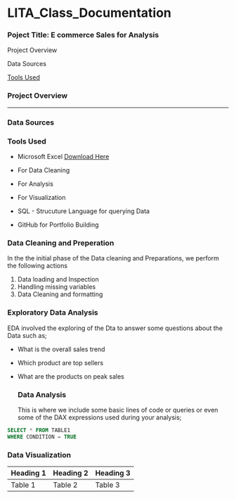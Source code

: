 # LITA_Class_Documentation
### Poject Title: E commerce Sales for Analysis
Project Overview

Data Sources 

[Tools Used](#tools-used)

### Project Overview

---
### Data Sources

### Tools Used
- Microsoft Excel [Download Here](https://www.microsoft.com)
- For Data Cleaning
- For Analysis
- For Visualization
 
- SQL - Strucuture Language for querying Data
- GitHub for Portfolio Building

### Data Cleaning and Preperation
In the the initial phase of the Data cleaning and Preparations, we perform the following actions
1. Data loading and Inspection
2. Handling missing variables
3. Data Cleaning and formatting

### Exploratory Data Analysis
EDA involved the exploring of the Dta to answer some questions about the Data such as;
- What is the overall sales trend
- Which product are top sellers
- What are the products on peak sales

  ### Data Analysis
  This is where we include some basic lines of code or queries or even some of the DAX expressions used during your analysis;

```SQL
SELECT * FROM TABLE1
WHERE CONDITION = TRUE
```

### Data Visualization

|Heading 1|Heading 2|Heading 3|
|---------|---------|---------|
|Table 1|Table 2|Table 3|
